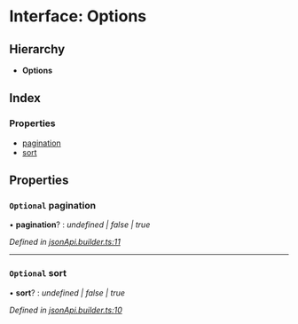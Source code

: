 # Interface: Options

## Hierarchy

* **Options**

## Index

### Properties

* [pagination](options.md#optional-pagination)
* [sort](options.md#optional-sort)

## Properties

### `Optional` pagination

• **pagination**? : *undefined | false | true*

*Defined in [jsonApi.builder.ts:11](https://github.com/headline-1/coolio/blob/0131267/packages/json-api/src/jsonApi.builder.ts#L11)*

___

### `Optional` sort

• **sort**? : *undefined | false | true*

*Defined in [jsonApi.builder.ts:10](https://github.com/headline-1/coolio/blob/0131267/packages/json-api/src/jsonApi.builder.ts#L10)*
